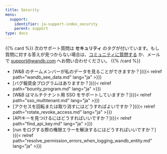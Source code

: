 ```yaml
---
title: Security
menu:
  support:
    identifier: ja-support-index_security
    parent: support
type: docs
---
```


{{% card %}}
次のサポート質問は <b>セキュリティ</b> のタグが付いています。もし質問に対する答えが見つからない場合は、[コミュニティに質問する](https://community.wandb.ai/) か、メールで [support@wandb.com](mailto:support@wandb.com) へお問い合わせください。
{{% /card %}}

- [W&B のチームメンバーが私のデータを見ることができますか？]({{< relref path="wandb_see_data.md" lang="ja" >}})
- [バグ報奨金プログラムはありますか？]({{< relref path="bounty_program.md" lang="ja" >}})
- [W&B はマルチテナント用 SSO をサポートしていますか？]({{< relref path="sso_multitenant.md" lang="ja" >}})
- [アクセスを回転または取り消すにはどうすればよいですか？]({{< relref path="rotate_revoke_access.md" lang="ja" >}})
- [APIキーを見つけるにはどうすればいいですか？]({{< relref path="find_api_key.md" lang="ja" >}})
- [run をログする際の権限エラーを解決するにはどうすればいいですか？]({{< relref path="resolve_permission_errors_when_logging_wandb_entity.md" lang="ja" >}})